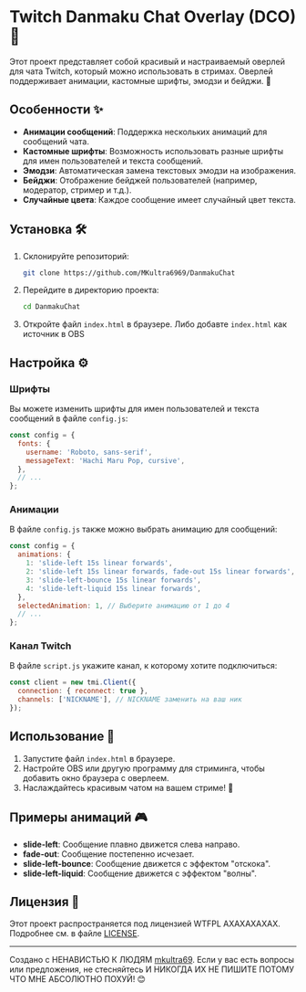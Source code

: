# Twitch Danmaku Chat Overlay (DCO)🌟

Этот проект представляет собой красивый и настраиваемый оверлей для чата Twitch, который можно использовать в стримах. Оверлей поддерживает анимации, кастомные шрифты, эмодзи и бейджи. 🎉

## Особенности ✨

- **Анимации сообщений**: Поддержка нескольких анимаций для сообщений чата.
- **Кастомные шрифты**: Возможность использовать разные шрифты для имен пользователей и текста сообщений.
- **Эмодзи**: Автоматическая замена текстовых эмодзи на изображения.
- **Бейджи**: Отображение бейджей пользователей (например, модератор, стример и т.д.).
- **Случайные цвета**: Каждое сообщение имеет случайный цвет текста.

## Установка 🛠️

1. Склонируйте репозиторий:

   ```bash
   git clone https://github.com/MKultra6969/DanmakuChat
   ```

2. Перейдите в директорию проекта:

   ```bash
   cd DanmakuChat
   ```

3. Откройте файл `index.html` в браузере. Либо добавте `index.html` как источник в OBS


## Настройка ⚙️

### Шрифты

Вы можете изменить шрифты для имен пользователей и текста сообщений в файле `config.js`:

```javascript
const config = {
  fonts: {
    username: 'Roboto, sans-serif',
    messageText: 'Hachi Maru Pop, cursive',
  },
  // ...
};
```

### Анимации

В файле `config.js` также можно выбрать анимацию для сообщений:

```javascript
const config = {
  animations: {
    1: 'slide-left 15s linear forwards',
    2: 'slide-left 15s linear forwards, fade-out 15s linear forwards',
    3: 'slide-left-bounce 15s linear forwards',
    4: 'slide-left-liquid 15s linear forwards',
  },
  selectedAnimation: 1, // Выберите анимацию от 1 до 4
  // ...
};
```

### Канал Twitch

В файле `script.js` укажите канал, к которому хотите подключиться:

```javascript
const client = new tmi.Client({
  connection: { reconnect: true },
  channels: ['NICKNAME'], // NICKNAME заменить на ваш ник
});
```

## Использование 🚀

1. Запустите файл `index.html` в браузере.
2. Настройте OBS или другую программу для стриминга, чтобы добавить окно браузера с оверлеем.
3. Наслаждайтесь красивым чатом на вашем стриме! 🎥

## Примеры анимаций 🎮

- **slide-left**: Сообщение плавно движется слева направо.
- **fade-out**: Сообщение постепенно исчезает.
- **slide-left-bounce**: Сообщение движется с эффектом "отскока".
- **slide-left-liquid**: Сообщение движется с эффектом "волны".

## Лицензия 📜

Этот проект распространяется под лицензией WTFPL АХАХАХАХАХ. Подробнее см. в файле [LICENSE](https://github.com/MKultra6969/DanmakuChat/blob/main/LICENSE.md).

---

Создано с НЕНАВИСТЬЮ К ЛЮДЯМ [mkultra69](https://github.com/mkultra69). Если у вас есть вопросы или предложения, не стесняйтесь И НИКОГДА ИХ НЕ ПИШИТЕ ПОТОМУ ЧТО МНЕ АБСОЛЮТНО ПОХУЙ! 😊

